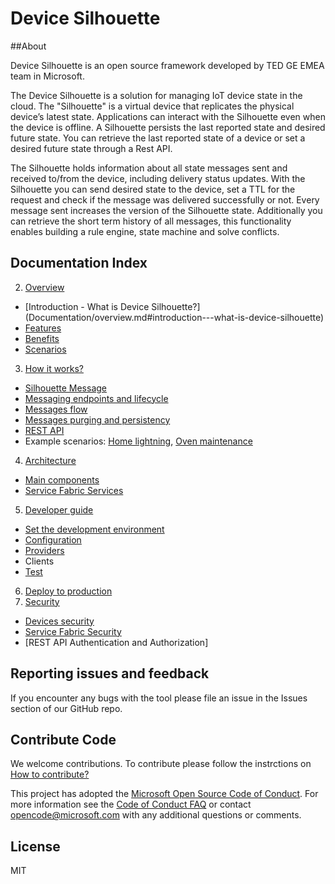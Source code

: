 # Device Silhouette

##About

Device Silhouette is an open source framework developed by TED GE EMEA team in Microsoft.

The Device Silhouette is a solution for managing IoT device state in the cloud.
The "Silhouette" is a virtual device that replicates the physical device’s latest
state. Applications can interact with the Silhouette even when the device is
offline. A Silhouette persists the last reported state and desired future
state. You can retrieve the last reported state of a device or set a desired
future state through a Rest API.

The Silhouette holds information about all state messages sent and received
to/from the device, including delivery status updates. With the Silhouette
you can send desired state to the device, set a TTL for the request and check
if the message was delivered successfully or not. Every message sent increases
the version of the Silhouette state. Additionally you can retrieve the short
term history of all messages, this functionality enables building a rule engine,
state machine and solve conflicts.

## Documentation Index

2.	[Overview](Documentation/overview.md)
 * [Introduction - What is Device Silhouette?] (Documentation/overview.md#introduction---what-is-device-silhouette)
 * [Features](Documentation/overview.md#features)
 * [Benefits](Documentation/overview.md#benefits)
 * [Scenarios](Documentation/overview.md#scenarios)
3.	[How it works?](Documentation/howitworks.md)
 * [Silhouette Message](Documentation/silhouettemessage.md)
 * [Messaging endpoints and lifecycle](Documentation/howitworks.md#messaging-endpoints-and-lifecycle)
 * [Messages flow](Documentation/messagesflow.md)
 * [Messages purging and persistency](Documentation/howitworks.md#messages-purging-and-persistancy)
 * [REST API](Documentation/RESTAPI.md)
 * Example scenarios: [Home lightning](Documentation/lightsSampleScenario.md), [Oven maintenance](Documentation/ovenscenario.md)
4.	[Architecture](Documentation/architecture.md)
 * [Main components](Documentation/architecture.md#main-components)
 * [Service Fabric Services](Documentation/architecture.md#service-fabric-microservices)
5.	[Developer guide](Documentation/developerguide.md)
 * [Set the development environment](Documentation/devenvironment.md)
 * [Configuration](Documentation/configuration.md)
 * [Providers](Documentation/developerguide.md#providers)
 * Clients
 * [Test](Documentation/test.md)
6.	[Deploy to production](Documentation/deployment.md)
7.	[Security](Documentation/security.md)
 * [Devices security](Documentation/security.md#device-security)
 * [Service Fabric Security](Documentation/servicefabricsecurity.md)
 * [REST API Authentication and Authorization]



## Reporting issues and feedback

If you encounter any bugs with the tool please file an issue in the Issues
section of our GitHub repo.

## Contribute Code


We welcome contributions. To contribute please follow the instrctions on
[How to contribute?](CONTRIBUTING.md)

This project has adopted the [Microsoft Open Source Code of Conduct](https://opensource.microsoft.com/codeofconduct/).
For more information see the [Code of Conduct FAQ](https://opensource.microsoft.com/codeofconduct/faq/)
or contact [opencode@microsoft.com](mailto:opencode@microsoft.com) with any additional questions or comments.


## License

MIT
